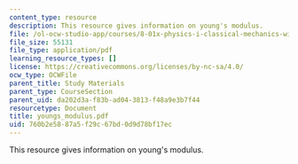 ```yaml
---
content_type: resource
description: This resource gives information on young's modulus.
file: /ol-ocw-studio-app/courses/8-01x-physics-i-classical-mechanics-with-an-experimental-focus-fall-2002/760b2e5887a5f29c67bd0d9d78bf17ec_youngs_modulus.pdf
file_size: 55131
file_type: application/pdf
learning_resource_types: []
license: https://creativecommons.org/licenses/by-nc-sa/4.0/
ocw_type: OCWFile
parent_title: Study Materials
parent_type: CourseSection
parent_uid: da202d3a-f83b-ad04-3813-f48a9e3b7f44
resourcetype: Document
title: youngs_modulus.pdf
uid: 760b2e58-87a5-f29c-67bd-0d9d78bf17ec
---
```

This resource gives information on young's modulus.